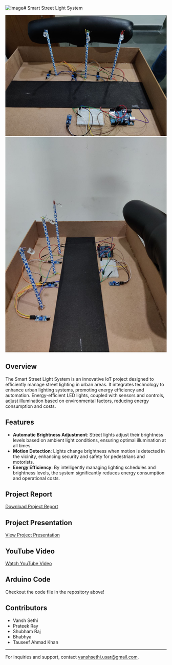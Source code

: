 ![image](https://github.com/vanshsethi23/Smart-Street-Light-System---IOT-Project/assets/128701049/a8016869-a809-4f23-9fcf-a03289ebd17f)# Smart Street Light System

![Smart Street Light System](https://github.com/vanshsethi23/Smart-Street-Light-System---IOT-Project/blob/main/IMAGE%202024-05-11%2021:24:21.jpg?raw=true)
![Smart Street Light System](https://github.com/vanshsethi23/Smart-Street-Light-System---IOT-Project/blob/main/IMAGE%202024-05-11%2021:24:20.jpg?raw=true)

## Overview

The Smart Street Light System is an innovative IoT project designed to efficiently manage street lighting in urban areas. It integrates technology to enhance urban lighting systems, promoting energy efficiency and automation. Energy-efficient LED lights, coupled with sensors and controls, adjust illumination based on environmental factors, reducing energy consumption and costs.

## Features

- **Automatic Brightness Adjustment**: Street lights adjust their brightness levels based on ambient light conditions, ensuring optimal illumination at all times.
- **Motion Detection**: Lights change brightness when motion is detected in the vicinity, enhancing security and safety for pedestrians and motorists.
- **Energy Efficiency**: By intelligently managing lighting schedules and brightness levels, the system significantly reduces energy consumption and operational costs.

## Project Report

[Download Project Report](https://drive.google.com/file/d/1mSaEM3AvUNrtYiqafDUDEcWJJkn5UZ4W/view?usp=sharing)

## Project Presentation

[View Project Presentation](https://drive.google.com/file/d/1-7hYTAkIHZU5o8I1s6poEOVnGetFW9Mb/view?usp=sharing)

## YouTube Video

[Watch YouTube Video](https://www.youtube.com/watch?v=elxVfFyoY-w)

## Arduino Code 

Checkout the code file in the repository above!

## Contributors

- Vansh Sethi
- Prateek Ray
- Shubham Raj
- Bhabhya
- Tauseef Ahmad Khan

---

For inquiries and support, contact [vanshsethi.usar@gmail.com](mailto:vanshsethi.usar@gmail.com).
